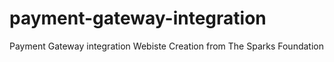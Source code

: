 # payment-gateway-integration
Payment Gateway integration Webiste Creation from The Sparks Foundation

